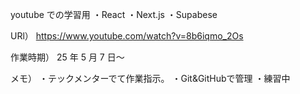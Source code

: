 youtube での学習用
・React
・Next.js
・Supabese

URl）
https://www.youtube.com/watch?v=8b6iqmo_2Os

作業時期）
25 年 5 月 7 日〜

メモ）
・テックメンターでて作業指示。
・Git&GitHubで管理
・練習中
